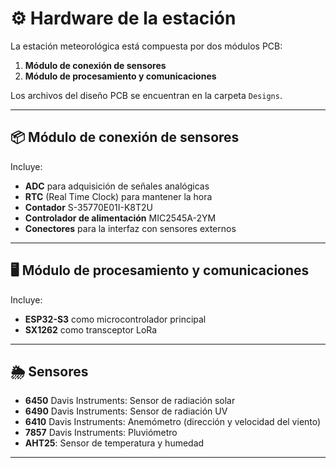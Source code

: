 # ⚙️ Hardware de la estación

La estación meteorológica está compuesta por dos módulos PCB:  
1. **Módulo de conexión de sensores**  
2. **Módulo de procesamiento y comunicaciones**

Los archivos del diseño PCB se encuentran en la carpeta `Designs`.

---

## 📦 Módulo de conexión de sensores
Incluye:  
- **ADC** para adquisición de señales analógicas  
- **RTC** (Real Time Clock) para mantener la hora  
- **Contador** S-35770E01I-K8T2U  
- **Controlador de alimentación** MIC2545A-2YM  
- **Conectores** para la interfaz con sensores externos

---

## 🖥️ Módulo de procesamiento y comunicaciones
Incluye:  
- **ESP32-S3** como microcontrolador principal  
- **SX1262** como transceptor LoRa

---

## 🌦️ Sensores
- **6450** Davis Instruments: Sensor de radiación solar  
- **6490** Davis Instruments: Sensor de radiación UV  
- **6410** Davis Instruments: Anemómetro (dirección y velocidad del viento)  
- **7857** Davis Instruments: Pluviómetro  
- **AHT25**: Sensor de temperatura y humedad  

---

